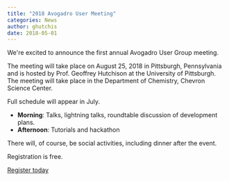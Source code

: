 ```yaml
---
title: "2018 Avogadro User Meeting"
categories: News
author: ghutchis
date: 2018-05-01
---
```


We're excited to announce the first annual Avogadro User Group meeting.

The meeting will take place on August 25, 2018 in Pittsburgh, Pennsylvania and is hosted by Prof. Geoffrey Hutchison at the University of Pittsburgh. The meeting will take place in the Department of Chemistry, Chevron Science Center.

Full schedule will appear in July. 

- **Morning**: Talks, lightning talks, roundtable discussion of development plans.
- **Afternoon**: Tutorials and hackathon

There will, of course, be social activities, including dinner after the event.

Registration is free.

[Register today](https://www.eventbrite.com/e/2018-avogadro-user-meeting-tickets-44952554300)
